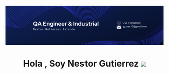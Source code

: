 ![Nestor Gutierrez QA Engineer](https://github.com/nesgtz12/nesgtz12/blob/main/Banner.png)

<h1 align="center"><b>Hola , Soy Nestor Gutierrez </b><img src="https://media.giphy.com/media/hvRJCLFzcasrR4ia7z/giphy.gif" width="35"></h1>

